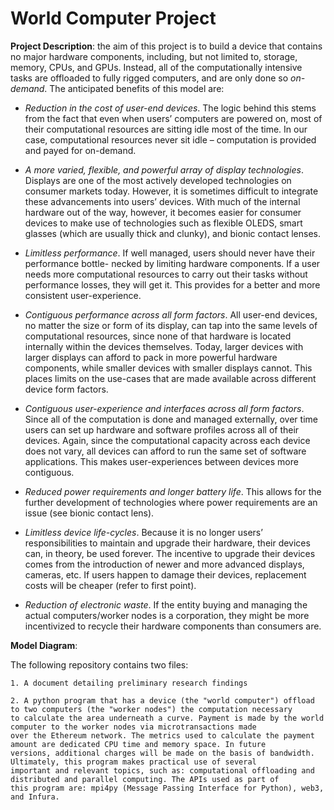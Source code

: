 # World Computer Project

**Project Description**: the aim of this project is to build a device that contains no major hardware components, including, but not limited to, storage, memory, CPUs, and GPUs. Instead, all of the computationally intensive tasks are offloaded to fully rigged computers, and are only done so *on-demand*. The anticipated benefits of this model are:

* *Reduction in the cost of user-end devices*. The logic behind this stems from the fact that even when users’ computers are powered on, most of their computational resources are sitting idle most of the time. In our case, computational resources never sit idle – computation is provided and payed for on-demand.

* *A more varied, flexible, and powerful array of display technologies*. Displays are one of the most actively developed technologies on consumer markets today. However, it is sometimes difficult to integrate these advancements into users’ devices. With much of the internal hardware out of the way, however, it becomes easier for consumer devices to make use of technologies such as flexible OLEDS, smart glasses (which are usually thick and clunky), and bionic contact lenses.

* *Limitless performance*. If well managed, users should never have their performance bottle- necked by limiting hardware components. If a user needs more computational resources to carry out their tasks without performance losses, they will get it. This provides for a better and more consistent user-experience.

* *Contiguous performance across all form factors*. All user-end devices, no matter the size or form of its display, can tap into the same levels of computational resources, since none of that hardware is located internally within the devices themselves. Today, larger devices with larger displays can afford to pack in more powerful hardware components, while smaller devices with smaller displays cannot. This places limits on the use-cases that are made available across different device form factors.

* *Contiguous user-experience and interfaces across all form factors*. Since all of the computation is done and managed externally, over time users can set up hardware and software profiles across all of their devices. Again, since the computational capacity across each device does not vary, all devices can afford to run the same set of software applications. This makes user-experiences between devices more contiguous.

* *Reduced power requirements and longer battery life*. This allows for the further development of technologies where power requirements are an issue (see bionic contact lens).

* *Limitless device life-cycles*. Because it is no longer users’ responsibilities to maintain and upgrade their hardware, their devices can, in theory, be used forever. The incentive to upgrade their devices comes from the introduction of newer and more advanced displays, cameras, etc. If users happen to damage their devices, replacement costs will be cheaper (refer to first point).

* *Reduction of electronic waste*. If the entity buying and managing the actual computers/worker nodes is a corporation, they might be more incentivized to recycle their hardware components than consumers are.

**Model Diagram**:

The following repository contains two files:

    1. A document detailing preliminary research findings

    2. A python program that has a device (the "world computer") offload to two computers (the "worker nodes") the computation necessary          to calculate the area underneath a curve. Payment is made by the world computer to the worker nodes via microtransactions made            over the Ethereum network. The metrics used to calculate the payment amount are dedicated CPU time and memory space. In future            versions, additional charges will be made on the basis of bandwidth. Ultimately, this program makes practical use of several              important and relevant topics, such as: computational offloading and distributed and parallel computing. The APIs used as part of          this program are: mpi4py (Message Passing Interface for Python), web3, and Infura.
